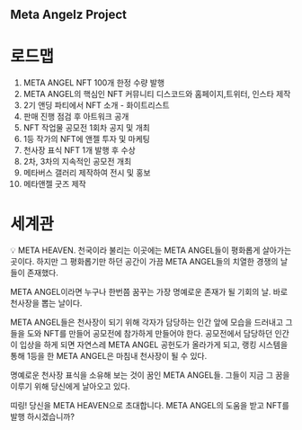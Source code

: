 ## Meta Angelz Project
# 로드맵

1. META ANGEL NFT 100개 한정 수량 발행
2. META ANGEL의 핵심인 NFT 커뮤니티 디스코드와 홈페이지,트위터, 인스타 제작
3. 2기 앤딩 파티에서 NFT 소개 - 화이트리스트
4. 판매 진행 점검 후 아트워크 공개
5. NFT 작업물 공모전 1회차 공지 및 개최
6. 1등 작가의 NFT에 앤젤 투자 및 마케팅
7. 천사장 표식 NFT 1개 발행 후 수상
8. 2차, 3차의 지속적인 공모전 개최
9. 메타버스 갤러리 제작하여 전시 및 홍보
10. 메타앤젤 굿즈 제작

# 세계관

💡 META HEAVEN.
천국이라 불리는 이곳에는 META ANGEL들이 평화롭게 살아가는 곳이다.
하지만 그 평화롭기만 하던 공간이
가끔 META ANGEL들의 치열한 경쟁의 날들이 존재했다.

META ANGEL이라면 누구나 한번쯤 꿈꾸는 가장 명예로운 존재가 될 기회의 날.
바로 천사장을 뽑는 날이다.

META ANGEL들은 천사장이 되기 위해
각자가 담당하는 인간 앞에 모습을 드러내고
그들을 도와 NFT를 만들어 공모전에 참가하게 만들어야 한다.
공모전에서 담당하던 인간이 입상을 하게 되면
자연스레 META ANGEL 공헌도가 올라가게 되고,
랭킹 시스템을 통해 1등을 한 META ANGEL은 마침내 천사장이 될 수 있다.

명예로운 천사장 표식을 소유해 보는 것이 꿈인 META ANGEL들.
그들이 지금 그 꿈을 이루기 위해 당신에게 날아오고 있다.

띠링!
당신을 META HEAVEN으로 초대합니다.
META ANGEL의 도움을 받고 NFT를 발행 하시겠습니까?
